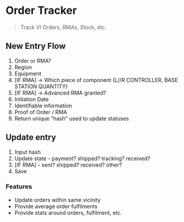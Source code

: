 # Order Tracker
> Track VI Orders, RMAs, Stock, etc.

## New Entry Flow

1) Order or RMA?
2) Region
3) Equipment
4) [IF RMA] -> Which piece of component (L//R CONTROLLER, BASE STATION QUANTITY)
5) [IF RMA] -> Advanced RMA granted?
6) Initiation Date
7) Identifiable information 
8) Proof of Order / RMA
9) Return unique "hash" used to update statuses


## Update entry
1) Input hash
2) Update state - payment? shipped? tracking? received?
3) [IF RMA] - sent? shipped? received? other?
4) Save


### Features

- Update orders within same vicinity
- Provide average order fulfilments
- Provide stats around orders, fulfilment, etc.